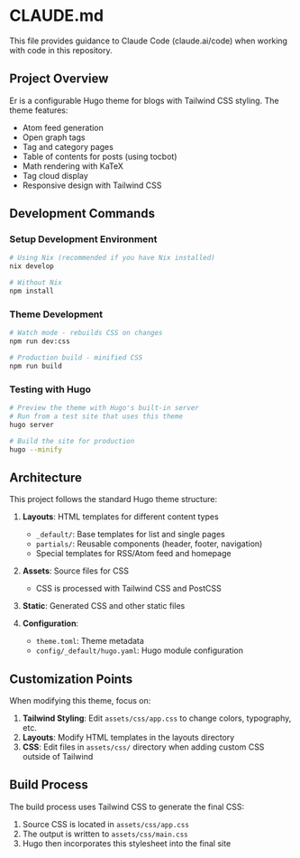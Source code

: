 # CLAUDE.md

This file provides guidance to Claude Code (claude.ai/code) when working with code in this repository.

## Project Overview

Er is a configurable Hugo theme for blogs with Tailwind CSS styling. The theme features:

- Atom feed generation
- Open graph tags
- Tag and category pages
- Table of contents for posts (using tocbot)
- Math rendering with KaTeX
- Tag cloud display
- Responsive design with Tailwind CSS

## Development Commands

### Setup Development Environment

```bash
# Using Nix (recommended if you have Nix installed)
nix develop

# Without Nix
npm install
```

### Theme Development

```bash
# Watch mode - rebuilds CSS on changes
npm run dev:css

# Production build - minified CSS
npm run build
```

### Testing with Hugo

```bash
# Preview the theme with Hugo's built-in server
# Run from a test site that uses this theme
hugo server

# Build the site for production
hugo --minify
```

## Architecture

This project follows the standard Hugo theme structure:

1. **Layouts**: HTML templates for different content types
   - `_default/`: Base templates for list and single pages
   - `partials/`: Reusable components (header, footer, navigation)
   - Special templates for RSS/Atom feed and homepage

2. **Assets**: Source files for CSS
   - CSS is processed with Tailwind CSS and PostCSS

3. **Static**: Generated CSS and other static files

4. **Configuration**:
   - `theme.toml`: Theme metadata
   - `config/_default/hugo.yaml`: Hugo module configuration

## Customization Points

When modifying this theme, focus on:

1. **Tailwind Styling**: Edit `assets/css/app.css` to change colors, typography, etc.
2. **Layouts**: Modify HTML templates in the layouts directory
3. **CSS**: Edit files in `assets/css/` directory when adding custom CSS outside of Tailwind

## Build Process

The build process uses Tailwind CSS to generate the final CSS:

1. Source CSS is located in `assets/css/app.css`
2. The output is written to `assets/css/main.css`
3. Hugo then incorporates this stylesheet into the final site
